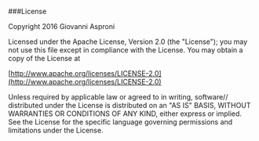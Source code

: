 ###License

Copyright 2016 Giovanni Asproni

Licensed under the Apache License, Version 2.0 (the "License");
you may not use this file except in compliance with the License.
You may obtain a copy of the License at

  [http://www.apache.org/licenses/LICENSE-2.0](http://www.apache.org/licenses/LICENSE-2.0)

Unless required by applicable law or agreed to in writing, software//
distributed under the License is distributed on an "AS IS" BASIS,
WITHOUT WARRANTIES OR CONDITIONS OF ANY KIND, either express or implied.
See the License for the specific language governing permissions and
limitations under the License.
